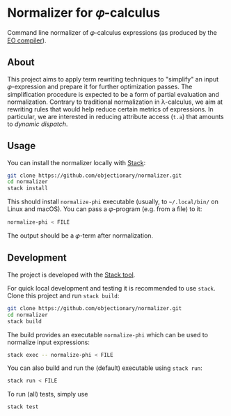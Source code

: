 # Normalizer for 𝜑-calculus

Command line normalizer of 𝜑-calculus expressions (as produced by the [EO compiler](https://github.com/objectionary/eo)).

## About

This project aims to apply term rewriting techniques to "simplify" an input 𝜑-expression
and prepare it for further optimization passes. The simplification procedure is expected
to be a form of partial evaluation and normalization.
Contrary to traditional normalization in λ-calculus, we aim at rewriting rules that would
help reduce certain metrics of expressions. In particular, we are interested in reducing
attribute access (`t.a`) that amounts to _dynamic dispatch_.

## Usage

You can install the normalizer locally with [Stack](https://docs.haskellstack.org/en/stable/README/):

```sh
git clone https://github.com/objectionary/normalizer.git
cd normalizer
stack install
```

This should install `normalize-phi` executable (usually, to `~/.local/bin/` on Linux and macOS).
You can pass a 𝜑-program (e.g. from a file) to it:

```sh
normalize-phi < FILE
```

The output should be a 𝜑-term after normalization.

## Development

The project is developed with the [Stack tool](https://docs.haskellstack.org/en/stable/README/).

For quick local development and testing it is recommended to use `stack`. Clone this project and run `stack build`:

```sh
git clone https://github.com/objectionary/normalizer.git
cd normalizer
stack build
```

The build provides an executable `normalize-phi` which can be used to normalize input expressions:

```sh
stack exec -- normalize-phi < FILE
```

You can also build and run the (default) executable using `stack run`:

```sh
stack run < FILE
```

To run (all) tests, simply use

```sh
stack test
```

[^1]:
